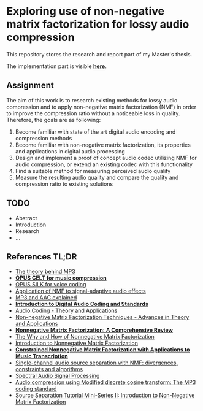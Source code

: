 # Exploring use of non-negative matrix factorization for lossy audio compression

This repository stores the research and report part of my Master's thesis.

The implementation part is visible [**here**](https://github.com/argoneuscze/AudioNMF).

## Assignment

The aim of this work is to research existing methods for lossy audio compression and to apply non-negative matrix factorization (NMF) in order
to improve the compression ratio without a noticeable loss in quality. Therefore, the goals are as following:

1. Become familiar with state of the art digital audio encoding and compression methods
2. Become familiar with non-negative matrix factorization, its properties and applications in digital audio processing
3. Design and implement a proof of concept audio codec utilizing NMF for audio compression, or extend an existing codec with this functionality
4. Find a suitable method for measuring perceived audio quality
5. Measure the resulting audio quality and compare the quality and compression ratio to existing solutions

## TODO

* Abstract
* Introduction
* Research
* ...


## References TL;DR

* [The theory behind MP3](http://www.mp3-tech.org/programmer/docs/mp3_theory.pdf)
* [**OPUS CELT for music compression**](https://jmvalin.ca/papers/aes135_opus_celt.pdf)
* [OPUS SILK for voice coding](https://jmvalin.ca/papers/aes135_opus_silk.pdf)
* [Application of NMF to signal-adaptive audio effects](https://pdfs.semanticscholar.org/8e14/10a054d4b1aa5e2355bbd9dd7e04686f9e1b.pdf)
* [MP3 and AAC explained](https://www.iis.fraunhofer.de/content/dam/iis/de/doc/ame/conference/AES-17-Conference_mp3-and-AAC-explained_AES17.pdf)
* [**Introduction to Digital Audio Coding and Standards**](https://www.springer.com/gp/book/9781402073571)
* [Audio Coding - Theory and Applications](https://www.springer.com/gp/book/9781441917539)
* [Non-negative Matrix Factorization Techniques - Advances in Theory and Applications](https://www.springer.com/gp/book/9783662483305)
* [**Nonnegative Matrix Factorization: A Comprehensive Review**](https://ieeexplore.ieee.org/document/6165290)
* [The Why and How of Nonnegative Matrix Factorization](https://arxiv.org/pdf/1401.5226.pdf)
* [Introduction to Nonnegative Matrix Factorization](https://arxiv.org/pdf/1703.00663.pdf)
* [**Constrained Nonnegative Matrix Factorization with Applications to Music Transcription**](https://cs.uwaterloo.ca/sites/ca.computer-science/files/uploads/files/cs-2014-27.pdf)
* [Single-channel audio source separation with NMF: divergences, constraints and algorithms](https://hal.inria.fr/hal-01631185/document)
* [Spectral Audio Signal Processing](https://ccrma.stanford.edu/~jos/sasp/sasp.html)
* [Audio compression using Modified discrete cosine transform: The MP3 coding standard](https://www.mp3-tech.org/programmer/docs/jacaba_main.pdf)
* [Source Separation Tutorial Mini-Series II: Introduction to Non-Negative Matrix Factorization](https://ccrma.stanford.edu/~njb/teaching/sstutorial/part2.pdf)
